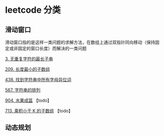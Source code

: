 # leetcode 分类

## 滑动窗口
滑动窗口指的是这样一类问题的求解方法，在数组上通过双指针同向移动（保持固定或非固定的窗口长度）而解决的一类问题

[3. 无重复字符的最长子串](https://leetcode.cn/problems/longest-substring-without-repeating-characters/)

[209. 长度最小的子数组](https://leetcode.cn/problems/minimum-size-subarray-sum/)

[438. 找到字符串中所有字母异位词](https://leetcode.cn/problems/find-all-anagrams-in-a-string/)

[567. 字符串的排列](https://leetcode.cn/problems/permutation-in-string/)

[904. 水果成篮](https://leetcode.cn/problems/fruit-into-baskets/) 【todo】

[713. 乘积小于 K 的子数组](https://leetcode.cn/problems/subarray-product-less-than-k/) 【todo】


## 动态规划
